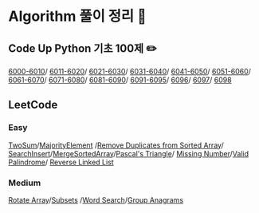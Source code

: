 Algorithm 풀이 정리 🦾
========================


## Code Up Python 기초 100제 ✏️
[6000-6010](./CodeUp100/6000-6010.md)/
[6011-6020](./CodeUp100/6011-6020.md)/
[6021-6030](./CodeUp100/6021-6030.md)/
[6031-6040](./CodeUp100/6031-6040.md)/
[6041-6050](./CodeUp100/6041-6050.md)/
[6051-6060](./CodeUp100/6051-6060.md)/
[6061-6070](./CodeUp100/6061-6070.md)/
[6071-6080](./CodeUp100/6071-6080.md)/
[6081-6090](./CodeUp100/6081-6090.md)/
[6091-6095](./CodeUp100/6091-6095.md)/
[6096](./CodeUp100/6096.md)/
[6097](./CodeUp100/6097.md)/
[6098](./CodeUp100/6098.md)

## LeetCode
### Easy 
[TwoSum](./LeetCode/Easy/twoSum.md)/[MajorityElement](./LeetCode/Easy/majorityElement.md)
/[Remove Duplicates from Sorted Array](./LeetCode/Easy/removeDuplicates.md)/ [SearchInsert](./LeetCode/Easy/searchInsert.md)/[MergeSortedArray](./LeetCode/Easy/mergeSortedArray.md)/[Pascal's Triangle](./LeetCode/Easy/pascalsTriangle.md)/
[Missing Number](./LeetCode/Easy/missingNumber.md)/[Valid Palindrome](./LeetCode/Easy/validPalindrome.md)/
[Reverse Linked List](./LeetCode/Easy/reverseLinkedList.md)

### Medium
[Rotate Array](./LeetCode/Medium/rotateArray.md)/[Subsets](./LeetCode/Medium/subsets.md)
/[Word Search](./LeetCode/Medium/wordSearch.md)/[Group Anagrams](./LeetCode/Medium/groupAnagrams.md)
